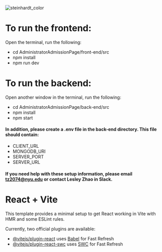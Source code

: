 ![steinhardt_color](https://github.com/JiayuDu0048/AdministratorAdmissionPage/assets/100020447/9fa55ddc-bcaa-4c96-b179-a81d32fce622)
# To run the frontend:

Open the terminal, run the following:
- cd AdministratorAdmissionPage/front-end/src
- npm install
- npm run dev

# To run the backend:
Open another window in the terminal, run the following:
- cd AdministratorAdmissionPage/back-end/src
- npm install
- npm start

#### In addition, please create a .env file in the back-end directory. This file should contain: 
- CLIENT_URL
- MONGODB_URI
- SERVER_PORT
- SERVER_URL
#### If you need help with these setup information, please email tz2074@nyu.edu or contact Lesley Zhao in Slack.

# React + Vite

This template provides a minimal setup to get React working in Vite with HMR and some ESLint rules.

Currently, two official plugins are available:

- [@vitejs/plugin-react](https://github.com/vitejs/vite-plugin-react/blob/main/packages/plugin-react/README.md) uses [Babel](https://babeljs.io/) for Fast Refresh
- [@vitejs/plugin-react-swc](https://github.com/vitejs/vite-plugin-react-swc) uses [SWC](https://swc.rs/) for Fast Refresh
